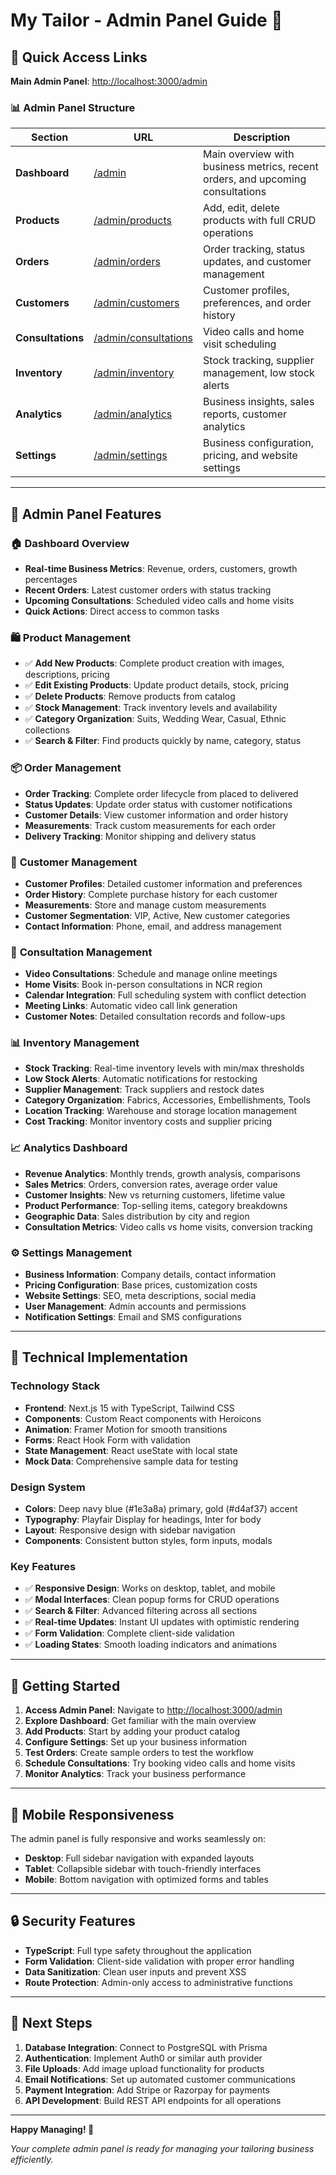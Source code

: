 # My Tailor - Admin Panel Guide 🎯

## 🚀 Quick Access Links

**Main Admin Panel**: [http://localhost:3000/admin](http://localhost:3000/admin)

### 📊 Admin Panel Structure

| Section | URL | Description |
|---------|-----|-------------|
| **Dashboard** | [/admin](http://localhost:3000/admin) | Main overview with business metrics, recent orders, and upcoming consultations |
| **Products** | [/admin/products](http://localhost:3000/admin/products) | Add, edit, delete products with full CRUD operations |
| **Orders** | [/admin/orders](http://localhost:3000/admin/orders) | Order tracking, status updates, and customer management |
| **Customers** | [/admin/customers](http://localhost:3000/admin/customers) | Customer profiles, preferences, and order history |
| **Consultations** | [/admin/consultations](http://localhost:3000/admin/consultations) | Video calls and home visit scheduling |
| **Inventory** | [/admin/inventory](http://localhost:3000/admin/inventory) | Stock tracking, supplier management, low stock alerts |
| **Analytics** | [/admin/analytics](http://localhost:3000/admin/analytics) | Business insights, sales reports, customer analytics |
| **Settings** | [/admin/settings](http://localhost:3000/admin/settings) | Business configuration, pricing, and website settings |

---

## 🎨 Admin Panel Features

### 🏠 **Dashboard Overview**
- **Real-time Business Metrics**: Revenue, orders, customers, growth percentages
- **Recent Orders**: Latest customer orders with status tracking
- **Upcoming Consultations**: Scheduled video calls and home visits
- **Quick Actions**: Direct access to common tasks

### 🛍️ **Product Management**
- ✅ **Add New Products**: Complete product creation with images, descriptions, pricing
- ✅ **Edit Existing Products**: Update product details, stock, pricing
- ✅ **Delete Products**: Remove products from catalog
- ✅ **Stock Management**: Track inventory levels and availability
- ✅ **Category Organization**: Suits, Wedding Wear, Casual, Ethnic collections
- ✅ **Search & Filter**: Find products quickly by name, category, status

### 📦 **Order Management**
- **Order Tracking**: Complete order lifecycle from placed to delivered
- **Status Updates**: Update order status with customer notifications
- **Customer Details**: View customer information and order history
- **Measurements**: Track custom measurements for each order
- **Delivery Tracking**: Monitor shipping and delivery status

### 👥 **Customer Management**
- **Customer Profiles**: Detailed customer information and preferences
- **Order History**: Complete purchase history for each customer
- **Measurements**: Store and manage custom measurements
- **Customer Segmentation**: VIP, Active, New customer categories
- **Contact Information**: Phone, email, and address management

### 📅 **Consultation Management**
- **Video Consultations**: Schedule and manage online meetings
- **Home Visits**: Book in-person consultations in NCR region
- **Calendar Integration**: Full scheduling system with conflict detection
- **Meeting Links**: Automatic video call link generation
- **Customer Notes**: Detailed consultation records and follow-ups

### 📊 **Inventory Management**
- **Stock Tracking**: Real-time inventory levels with min/max thresholds
- **Low Stock Alerts**: Automatic notifications for restocking
- **Supplier Management**: Track suppliers and restock dates
- **Category Organization**: Fabrics, Accessories, Embellishments, Tools
- **Location Tracking**: Warehouse and storage location management
- **Cost Tracking**: Monitor inventory costs and supplier pricing

### 📈 **Analytics Dashboard**
- **Revenue Analytics**: Monthly trends, growth analysis, comparisons
- **Sales Metrics**: Orders, conversion rates, average order value
- **Customer Insights**: New vs returning customers, lifetime value
- **Product Performance**: Top-selling items, category breakdowns
- **Geographic Data**: Sales distribution by city and region
- **Consultation Metrics**: Video calls vs home visits, conversion tracking

### ⚙️ **Settings Management**
- **Business Information**: Company details, contact information
- **Pricing Configuration**: Base prices, customization costs
- **Website Settings**: SEO, meta descriptions, social media
- **User Management**: Admin accounts and permissions
- **Notification Settings**: Email and SMS configurations

---

## 🔧 Technical Implementation

### **Technology Stack**
- **Frontend**: Next.js 15 with TypeScript, Tailwind CSS
- **Components**: Custom React components with Heroicons
- **Animation**: Framer Motion for smooth transitions
- **Forms**: React Hook Form with validation
- **State Management**: React useState with local state
- **Mock Data**: Comprehensive sample data for testing

### **Design System**
- **Colors**: Deep navy blue (#1e3a8a) primary, gold (#d4af37) accent
- **Typography**: Playfair Display for headings, Inter for body
- **Layout**: Responsive design with sidebar navigation
- **Components**: Consistent button styles, form inputs, modals

### **Key Features**
- ✅ **Responsive Design**: Works on desktop, tablet, and mobile
- ✅ **Modal Interfaces**: Clean popup forms for CRUD operations
- ✅ **Search & Filter**: Advanced filtering across all sections
- ✅ **Real-time Updates**: Instant UI updates with optimistic rendering
- ✅ **Form Validation**: Complete client-side validation
- ✅ **Loading States**: Smooth loading indicators and animations

---

## 🚀 Getting Started

1. **Access Admin Panel**: Navigate to [http://localhost:3000/admin](http://localhost:3000/admin)
2. **Explore Dashboard**: Get familiar with the main overview
3. **Add Products**: Start by adding your product catalog
4. **Configure Settings**: Set up your business information
5. **Test Orders**: Create sample orders to test the workflow
6. **Schedule Consultations**: Try booking video calls and home visits
7. **Monitor Analytics**: Track your business performance

---

## 📱 Mobile Responsiveness

The admin panel is fully responsive and works seamlessly on:
- **Desktop**: Full sidebar navigation with expanded layouts
- **Tablet**: Collapsible sidebar with touch-friendly interfaces
- **Mobile**: Bottom navigation with optimized forms and tables

---

## 🔒 Security Features

- **TypeScript**: Full type safety throughout the application
- **Form Validation**: Client-side validation with proper error handling
- **Data Sanitization**: Clean user inputs and prevent XSS
- **Route Protection**: Admin-only access to administrative functions

---

## 🎯 Next Steps

1. **Database Integration**: Connect to PostgreSQL with Prisma
2. **Authentication**: Implement Auth0 or similar auth provider
3. **File Uploads**: Add image upload functionality for products
4. **Email Notifications**: Set up automated customer communications
5. **Payment Integration**: Add Stripe or Razorpay for payments
6. **API Development**: Build REST API endpoints for all operations

---

**Happy Managing! 🎉**

*Your complete admin panel is ready for managing your tailoring business efficiently.*